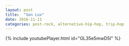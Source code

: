 ```yaml
---
layout: post
title:  "Son Lux"
date: 2016-11-11
categories: post-rock, alternative-hip-hop, trip-hop
---
```

{% include youtubePlayer.html id="GL35e5mwD5I" %}
